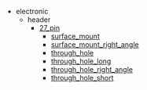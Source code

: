 * electronic
  * header
    * [27_pin](electronic/header/27_pin)
      * [surface_mount](electronic/header/27_pin/surface_mount)
      * [surface_mount_right_angle](electronic/header/27_pin/surface_mount/surface_mount_right_angle)
      * [through_hole](electronic/header/27_pin/surface_mount/surface_mount_right_angle/through_hole)
      * [through_hole_long](electronic/header/27_pin/surface_mount/surface_mount_right_angle/through_hole/through_hole_long)
      * [through_hole_right_angle](electronic/header/27_pin/surface_mount/surface_mount_right_angle/through_hole/through_hole_long/through_hole_right_angle)
      * [through_hole_short](electronic/header/27_pin/surface_mount/surface_mount_right_angle/through_hole/through_hole_long/through_hole_right_angle/through_hole_short)
